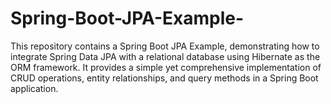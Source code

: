 # Spring-Boot-JPA-Example-
This repository contains a Spring Boot JPA Example, demonstrating how to integrate Spring Data JPA with a relational database using Hibernate as the ORM framework. It provides a simple yet comprehensive implementation of CRUD operations, entity relationships, and query methods in a Spring Boot application.
